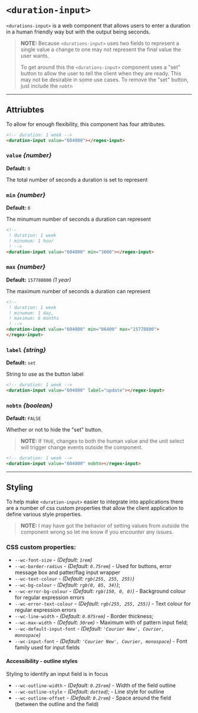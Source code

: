 # `<duration-input>`

`<durations-input>` is a web component that allows users to enter a
duration in a human friendly way but with the output being seconds.

> __NOTE:__ Because `<durations-input>` uses two fields to represent
>           a single value a change to one may not represent the
>           final value the user wants.
>
> To get around this the `<durations-input>` component uses a "set"
> button to allow the user to tell the client when they are ready.
> This may not be desirable in some use cases. To remove the "set"
> button, just include the `nobtn`

-----

## Attriubtes

To allow for enough flexibility, this component has four attributes.

```html
<!-- duration: 1 week -->
<duration-input value="604800"></regex-input>
```

### `value` *{number}*

__Default:__ `0`

The total number of seconds a duration is set to represent

### `min` *{number}*

__Default:__ `0`

The minumum number of seconds a duration can represent

```html
<!--
 ! duration: 1 week
 ! minumum: 1 hour
 ! -->
<duration-input value="604800" min="3600"></regex-input>
```

### `max` *{number}*

__Default:__ `157788000` *(1 year)*

The maximum number of seconds a duration can represent

```html
<!--
 ! duration: 1 week
 ! minumum: 1 day,
 ! maximum: 6 months
 ! -->
<duration-input value="604800" min="86400" max="15778800">
</regex-input>
```

### `label` *{string}*

__Default:__ `set`

String to use as the button label

```html
<!-- duration: 1 week -->
<duration-input value="604800" label="update"></regex-input>
```

### `nobtn` *{boolean}*

__Default:__ `FALSE`

Whether or not to hide the "set" button.

> __NOTE:__ If `TRUE`, changes to both the human value and the unit
>           select will trigger change events outside the component.

```html
<!-- duration: 1 week -->
<duration-input value="604800" nobtn></regex-input>
```

-----

## Styling

To help make `<duration-input>` easier to integrate into applications
there are a number of css custom properties that allow the client
application to define various style properties.

> __NOTE:__ I may have got the behavior of setting values from
>           outside the component wrong so let me know if you
>           encounter any issues.

### CSS custom properties:

* `--wc-font-size` - *(Default: `1rem`)*
* `--wc-border-radius` - *(Default: `0.75rem`)* -
  Used for buttons, error message box and patter/flag input wrapper
* `--wc-text-colour` - *(Default: `rgb(255, 255, 255)`)*
* `--wc-bg-colour` - *(Default: `rgb(0, 85, 34)`)*;
* `--wc-error-bg-colour` - *(Default: `rgb(150, 0, 0)`)* -
  Background colour for regular expression errors
* `--wc-error-text-colour` - *(Default: `rgb(255, 255, 255)`)* -
  Text colour for regular expression errors
* `--wc-line-width` - *(Default: `0.075rem`)* -
  Border thickness;
* `--wc-max-width` - *(Default: `30rem`)* -
  Maximum with of pattern input field;
* `--wc-default-input-font` - *(Default: `'Courier New', Courier, monospace`)*
* `--wc-input-font` - *(Default: `'Courier New', Courier, monospace`)* -
  Font family used for input fields

#### Accessibility - outline styles

Styling to identify an input field is in focus

* `--wc-outline-width` - *(Default: `0.25rem`)* -
  Width of the field outline
* `--wc-outline-style` - *(Default: `dotted`)*; -
  Line style for outline
* `--wc-outline-offset` - *(Default: `0.2rem`)* -
  Space around the field (between the outline and the field)